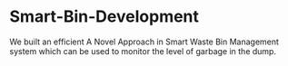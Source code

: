 # Smart-Bin-Development
We built an efficient A Novel Approach in Smart Waste Bin Management system which can be used to monitor the level of garbage in the dump. 
